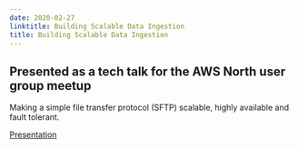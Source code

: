 ```yaml
---
date: 2020-02-27
linktitle: Building Scalable Data Ingestion
title: Building Scalable Data Ingestion
---
```


## Presented as a tech talk for the AWS North user group meetup

Making a simple file transfer protocol (SFTP) scalable, highly available and fault tolerant.

[Presentation](https://www2.slideshare.net/MichaelPearce13/building-scalable-data-ingestion)
